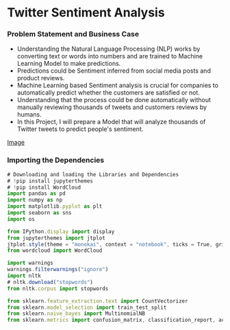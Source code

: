 # **Twitter Sentiment Analysis**

### **Problem Statement and Business Case**
  - Understanding the Natural Language Processing (NLP) works by converting text or words into numbers and are trained to Machine Learning Model to make predictions.
  - Predictions could be Sentiment inferred from social media posts and product reviews.
  - Machine Learning based Sentiment analysis is crucial for companies to automatically predict whether the customers are satisfied or not.
  - Understanding that the process could be done automatically without manually reviewing thousands of tweets and customers reviews by humans.
  - In this Project, I will prepare a Model that will analyze thousands of Twitter tweets to predict people's sentiment.
  
[Image](https://res.cloudinary.com/dge89aqpc/image/upload/v1598323284/1_ztmvin.jpg)

### **Importing the Dependencies**

```javascript
# Downloading and loading the Libraries and Dependencies
# !pip install jupyterthemes
# !pip install WordCloud
import pandas as pd
import numpy as np
import matplotlib.pyplot as plt
import seaborn as sns
import os

from IPython.display import display
from jupyterthemes import jtplot
jtplot.style(theme = "monokai", context = "notebook", ticks = True, grid = False)
from wordcloud import WordCloud

import warnings
warnings.filterwarnings("ignore")
import nltk
# nltk.download("stopwords")
from nltk.corpus import stopwords

from sklearn.feature_extraction.text import CountVectorizer
from sklearn.model_selection import train_test_split
from sklearn.naive_bayes import MultinomialNB
from sklearn.metrics import confusion_matrix, classification_report, accuracy_score
```
